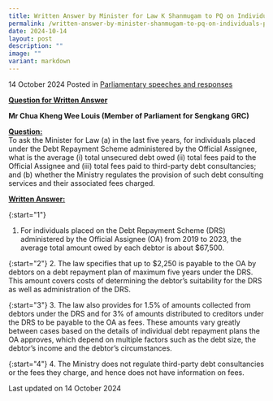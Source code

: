```yaml
---
title: Written Answer by Minister for Law K Shanmugam to PQ on Individuals Placed under the Debt Repayment Scheme (DRS) and Regulation of Fees Charged by Debt Consulting Services
permalink: /written-answer-by-minister-shanmugam-to-pq-on-individuals-placed-under-drs-and-regulation-of-fees/
date: 2024-10-14
layout: post
description: ""
image: ""
variant: markdown
---
```

14 October 2024 Posted in [Parliamentary speeches and responses](/news/parliamentary-speeches) 

<b><u>Question for Written Answer</u></b>

<b>Mr Chua Kheng Wee Louis (Member of Parliament for Sengkang GRC)</b>

<b><u>Question:</u></b>
<br>To ask the Minister for Law (a) in the last five years, for individuals placed under the Debt Repayment Scheme administered by the Official Assignee, what is the average (i) total unsecured debt owed (ii) total fees paid to the Official Assignee and (iii) total fees paid to third-party debt consultancies; and (b) whether the Ministry regulates the provision of such debt consulting services and their associated fees charged.

<b><u>Written Answer:</u></b>

{:start="1"}
1.	For individuals placed on the Debt Repayment Scheme (DRS)
administered by the Official Assignee (OA) from 2019 to 2023, the average total amount owed by each debtor is about $67,500.

{:start="2"}
2. The law specifies that up to $2,250 is payable to the OA by debtors on a debt repayment plan of maximum five years under the DRS. This amount covers costs of determining the debtor’s suitability for the DRS as well as administration of the DRS.

{:start="3"}
3. The law also provides for 1.5% of amounts collected from debtors under the DRS and for 3% of amounts distributed to creditors under the DRS to be payable to the OA as fees. These amounts vary greatly between cases based on the details of individual debt repayment plans the OA approves, which depend on multiple factors such as the debt size, the debtor’s income and the debtor’s circumstances.

{:start="4"}
4. The Ministry does not regulate third-party debt consultancies or the fees they charge, and hence does not have information on fees.

<p></p><p class="right-side-updated">Last updated on 14 October 2024</p>
